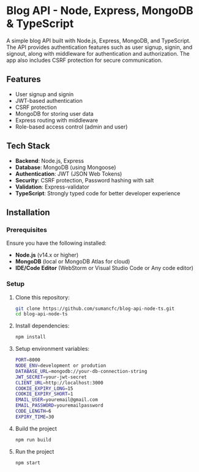 # Blog API - Node, Express, MongoDB & TypeScript

A simple blog API built with Node.js, Express, MongoDB, and TypeScript. The API provides authentication features such as user signup, signin, and signout, along with middleware for authentication and authorization. The app also includes CSRF protection for secure communication.

## Features

- User signup and signin
- JWT-based authentication
- CSRF protection
- MongoDB for storing user data
- Express routing with middleware
- Role-based access control (admin and user)

## Tech Stack

- **Backend**: Node.js, Express
- **Database**: MongoDB (using Mongoose)
- **Authentication**: JWT (JSON Web Tokens)
- **Security**: CSRF protection, Password hashing with salt
- **Validation**: Express-validator
- **TypeScript**: Strongly typed code for better developer experience

## Installation

### Prerequisites

Ensure you have the following installed:

- **Node.js** (v14.x or higher)
- **MongoDB** (local or MongoDB Atlas for cloud)
- **IDE/Code Editor** (WebStorm or Visual Studio Code or Any code editor)

### Setup

1. Clone this repository:

    ```bash
    git clone https://github.com/sumancfc/blog-api-node-ts.git
    cd blog-api-node-ts
    ```

2. Install dependencies:

    ```bash
    npm install
    ```

3. Setup environment variables:

    ```bash
    PORT=8000
    NODE_ENV=development or prodution
    DATABASE_URL=mongodb://your-db-connection-string
    JWT_SECRET=your-jwt-secret
    CLIENT_URL=http://localhost:3000
    COOKIE_EXPIRY_LONG=15
    COOKIE_EXPIRY_SHORT=1
    EMAIL_USER=youremail@gmail.com
    EMAIL_PASSWORD=youremailpassword
    CODE_LENGTH=6
    EXPIRY_TIME=30
    ```

4. Build the project

    ```bash
    npm run build
    ```

5. Run the project

    ```bash
    npm start
    ```
